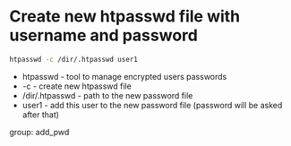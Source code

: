 # Create new htpasswd file with username and password

```bash
htpasswd -c /dir/.htpasswd user1
```

- htpasswd  - tool to manage encrypted users passwords
- -c - create new htpasswd file
- /dir/.htpasswd - path to the new password file
- user1 - add this user to the new password file (password will be asked after that)

group: add_pwd

